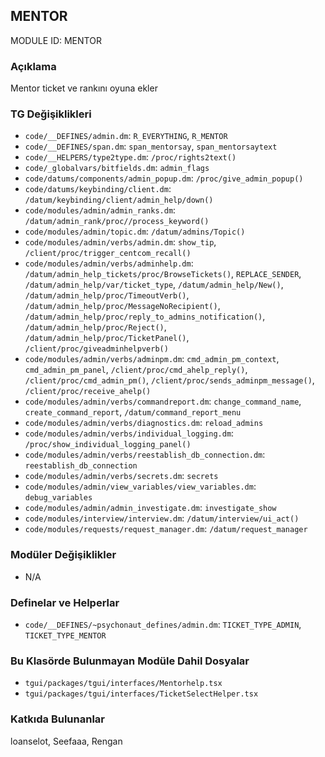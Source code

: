 ## MENTOR

MODULE ID: MENTOR

### Açıklama

Mentor ticket ve rankını oyuna ekler

### TG Değişiklikleri

- `code/__DEFINES/admin.dm`: `R_EVERYTHING`, `R_MENTOR`
- `code/__DEFINES/span.dm`: `span_mentorsay`, `span_mentorsaytext`
- `code/__HELPERS/type2type.dm`: `/proc/rights2text()`
- `code/_globalvars/bitfields.dm`: `admin_flags`
- `code/datums/components/admin_popup.dm`: `/proc/give_admin_popup()`
- `code/datums/keybinding/client.dm`: `/datum/keybinding/client/admin_help/down()`
- `code/modules/admin/admin_ranks.dm`: `/datum/admin_rank/proc//process_keyword()`
- `code/modules/admin/topic.dm`: `/datum/admins/Topic()`
- `code/modules/admin/verbs/admin.dm`: `show_tip`, `/client/proc/trigger_centcom_recall()`
- `code/modules/admin/verbs/adminhelp.dm`: `/datum/admin_help_tickets/proc/BrowseTickets()`, `REPLACE_SENDER`, `/datum/admin_help/var/ticket_type`, `/datum/admin_help/New()`, `/datum/admin_help/proc/TimeoutVerb()`, `/datum/admin_help/proc/MessageNoRecipient()`, `/datum/admin_help/proc/reply_to_admins_notification()`, `/datum/admin_help/proc/Reject()`, `/datum/admin_help/proc/TicketPanel()`, `/client/proc/giveadminhelpverb()`
- `code/modules/admin/verbs/adminpm.dm`: `cmd_admin_pm_context`, `cmd_admin_pm_panel`, `/client/proc/cmd_ahelp_reply()`, `/client/proc/cmd_admin_pm()`, `/client/proc/sends_adminpm_message()`, `/client/proc/receive_ahelp()`
- `code/modules/admin/verbs/commandreport.dm`: `change_command_name`, `create_command_report`, `/datum/command_report_menu`
- `code/modules/admin/verbs/diagnostics.dm`: `reload_admins`
- `code/modules/admin/verbs/individual_logging.dm`: `/proc/show_individual_logging_panel()`
- `code/modules/admin/verbs/reestablish_db_connection.dm`: `reestablish_db_connection`
- `code/modules/admin/verbs/secrets.dm`: `secrets`
- `code/modules/admin/view_variables/view_variables.dm`: `debug_variables`
- `code/modules/admin/admin_investigate.dm`: `investigate_show`
- `code/modules/interview/interview.dm`: `/datum/interview/ui_act()`
- `code/modules/requests/request_manager.dm`: `/datum/request_manager`

### Modüler Değişiklikler

- N/A

### Definelar ve Helperlar

- `code/__DEFINES/~psychonaut_defines/admin.dm`: `TICKET_TYPE_ADMIN`, `TICKET_TYPE_MENTOR`

### Bu Klasörde Bulunmayan Modüle Dahil Dosyalar

- `tgui/packages/tgui/interfaces/Mentorhelp.tsx`
- `tgui/packages/tgui/interfaces/TicketSelectHelper.tsx`

### Katkıda Bulunanlar

loanselot, Seefaaa, Rengan
